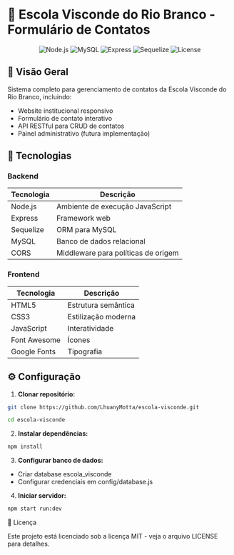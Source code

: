 # 🏫 Escola Visconde do Rio Branco - Formulário de Contatos

<div align="center">
  <img src="https://img.shields.io/badge/Node.js-18.x-green" alt="Node.js">
  <img src="https://img.shields.io/badge/MySQL-8.0-blue" alt="MySQL">
  <img src="https://img.shields.io/badge/Express-4.x-lightgrey" alt="Express">
  <img src="https://img.shields.io/badge/Sequelize-6.x-orange" alt="Sequelize">
  <img src="https://img.shields.io/badge/License-MIT-yellow" alt="License">
</div>

## 📌 Visão Geral

Sistema completo para gerenciamento de contatos da Escola Visconde do Rio Branco, incluindo:
- Website institucional responsivo
- Formulário de contato interativo
- API RESTful para CRUD de contatos
- Painel administrativo (futura implementação)

## 🚀 Tecnologias

### Backend
| Tecnologia      | Descrição                          |
|-----------------|------------------------------------|
| Node.js         | Ambiente de execução JavaScript    |
| Express         | Framework web                      |
| Sequelize       | ORM para MySQL                     |
| MySQL           | Banco de dados relacional          |
| CORS            | Middleware para políticas de origem|

### Frontend
| Tecnologia      | Descrição                          |
|-----------------|------------------------------------|
| HTML5           | Estrutura semântica                |
| CSS3            | Estilização moderna                |
| JavaScript      | Interatividade                     |
| Font Awesome    | Ícones                             |
| Google Fonts    | Tipografia                         |

## ⚙️ Configuração

1. **Clonar repositório:**

```bash
git clone https://github.com/LhuanyMotta/escola-visconde.git
```
```bash
cd escola-visconde
```

2. **Instalar dependências:**

```bash
npm install
```

3. **Configurar banco de dados:**

- Criar database escola_visconde
- Configurar credenciais em config/database.js

4. **Iniciar servidor:**

```bash
npm start run:dev
```

📜 Licença

Este projeto está licenciado sob a licença MIT - veja o arquivo LICENSE para detalhes.